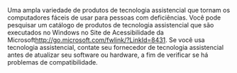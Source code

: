 <Token xmlns:xlink="http://www.w3.org/1999/xlink">Uma ampla variedade de produtos de tecnologia assistencial que tornam os computadores fáceis de usar para pessoas com deficiências. Você pode pesquisar um catálogo de produtos de tecnologia assistencial que são executados no Windows no <externalLink xmlns="http://ddue.schemas.microsoft.com/authoring/2003/5"><linkText>Site de Acessibilidade da Microsoft</linkText><linkUri>http://go.microsoft.com/fwlink/?LinkId=8431</linkUri></externalLink>. Se você usa tecnologia assistencial, contate seu fornecedor de tecnologia assistencial antes de atualizar seu software ou hardware, a fim de verificar se há problemas de compatibilidade.</Token>

<!--HONumber=May16_HO1-->


